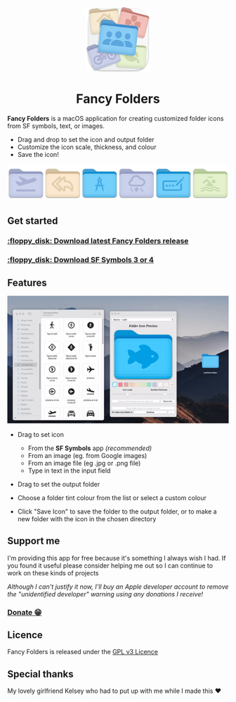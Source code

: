 <!-- PROJECT LOGO -->
<br />
<div align="center">
  <a href="https://github.com/othneildrew/Best-README-Template">
    <img src="readme_assets/scaled_down_icon.png" alt="Logo" width="150" height="150">
  </a>

  <h1>Fancy Folders</h1>
</div>

**Fancy Folders** is a macOS application for creating customized folder icons from SF symbols, text, or images.

- Drag and drop to set the icon and output folder
- Customize the icon scale, thickness, and colour
- Save the icon!

<div align="center">

![](readme_assets/white_background_smaller_carousel.gif)

</div>

## Get started

<h3><a href="">:floppy_disk: Download latest Fancy Folders release</a></h3>

<h3><a href="https://developer.apple.com/sf-symbols/">:floppy_disk: Download SF Symbols 3 or 4</a></h3>

## Features

<div align="center">

![](readme_assets/demonstration.gif)

</div>

- Drag to set icon

  - From the **SF Symbols** app _(recommended)_
  - From an image (eg. from Google images)
  - From an image file (eg .jpg or .png file)
  - Type in text in the input field

- Drag to set the output folder

- Choose a folder tint colour from the list or select a custom colour

- Click "Save Icon" to save the folder to the output folder, or to make a new folder with the icon in the chosen directory

## Support me

I'm providing this app for free because it's something I always wish I had. If you found it useful please consider helping me out so I can continue to work on these kinds of projects

_Although I can't justify it now, I'll buy an Apple developer account to remove the "unidentified developer" warning using any donations I receive!_

<h3><a href="https://www.paypal.com/donate/?business=JQSGL5DGC93CU&no_recurring=1&item_name=Thank+you+for+supporting+me%21&currency_code=USD">Donate 😁</a></h3>

## Licence

Fancy Folders is released under the [GPL v3 Licence](https://www.gnu.org/licenses/gpl-3.0.en.html)

## Special thanks

My lovely girlfriend Kelsey who had to put up with me while I made this :heart:
